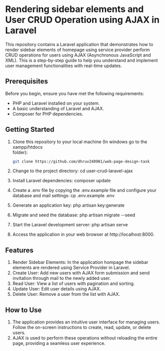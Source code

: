# Rendering sidebar elements and User CRUD Operation using AJAX in Laravel

This repository contains a Laravel application that demonstrates how to render sidebar elements of homepage using service provider perform CRUD operations for users using AJAX (Asynchronous JavaScript and XML). This is a step-by-step guide to help you understand and implement user management functionalities with real-time updates.

## Prerequisites

Before you begin, ensure you have met the following requirements:

- PHP and Laravel installed on your system.
- A basic understanding of Laravel and AJAX.
- Composer for PHP dependencies.

## Getting Started

1. Clone this repository to your local machine (In windows go to the xampp/htdocs  
   folder):

   ```bash
   git clone https://github.com/dhruv240901/web-page-design-task

2. Change to the project directory:
   cd user-crud-laravel-ajax

3. Install Laravel dependencies:
   composer update

4. Create a .env file by copying the .env.example file and configure your database
   and mail settings:
   cp .env.example .env

5. Generate an application key:
   php artisan key:generate

6. Migrate and seed the database:
   php artisan migrate --seed

7. Start the Laravel development server:
   php artisan serve

8. Access the application in your web browser at http://localhost:8000.

## Features
1. Render Sidebar Elements: In the application hompage the sidebar elements are 
   rendered using Service Provider in Laravel.  
1. Create User: Add new users with AJAX form submission and send invitation 
   through mail to the newly added user.
2. Read User: View a list of users with pagination and sorting.
3. Update User: Edit user details using AJAX.
4. Delete User: Remove a user from the list with AJAX.

## How to Use
1. The application provides an intuitive user interface for managing users. Follow 
   the on-screen instructions to create, read, update, or delete users.
2. AJAX is used to perform these operations without reloading the entire page, 
   providing a seamless user experience.

